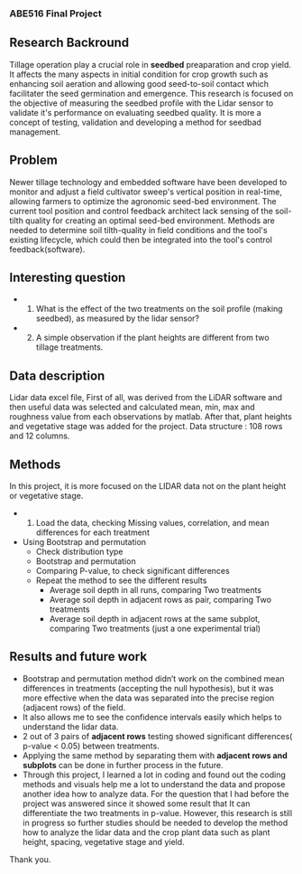 

### ABE516 Final Project


## Research Backround

Tillage operation play a crucial role in **seedbed** preaparation and crop yield. It affects the many aspects in initial condition for crop growth such as enhancing soil aeration and allowing good seed-to-soil contact which facilitater the seed germination and emergence. This research is focused on the objective of measuring the seedbed profile with the Lidar sensor to validate it's performance on evaluating seedbed quality. It is more a concept of testing, validation and developing a method for seedbad management.

## Problem

Newer tillage technology and embedded software have been developed to monitor and adjust a field cultivator sweep's vertical position in real-time, allowing farmers to optimize the agronomic seed-bed environment. The current tool position and control feedback architect lack sensing of the soil-tilth quality for creating an optimal seed-bed environment. Methods are needed to determine soil tilth-quality in field conditions and the tool's existing lifecycle, which could then be integrated into the tool's control feedback(software).

## Interesting question

* 1. What is the effect of the two treatments on the soil profile (making seedbed), as measured by the lidar sensor? 
* 2. A simple observation if the plant heights are different from two tillage treatments.


## Data description
Lidar data excel file, First of all, was derived from the LiDAR software and then useful data was selected and calculated mean, min, max and roughness value from each observations by matlab. After that, plant heights and vegetative stage was added for the project. Data structure : 108 rows and 12 columns.

## Methods
In this project, it is more focused on the LIDAR data not on the plant height or vegetative stage.
* 1. Load the data, checking Missing values, correlation, and mean differences for each treatment
* Using Bootstrap and permutation
  * Check distribution type
  * Bootstrap and permutation
  * Comparing P-value, to check significant differences
  * Repeat the method to see the different results
    * Average soil depth in all runs, comparing Two treatments
    * Average soil depth in adjacent rows as pair, comparing Two treatments
    * Average soil depth in adjacent rows at the same subplot, comparing Two treatments (just a one experimental trial)

## Results and future work
* Bootstrap and permutation method didn’t work on the combined mean differences in treatments (accepting the null hypothesis), but it was more effective when the data was separated into the precise region (adjacent rows) of the field.
* It also allows me to see the confidence intervals easily which helps to understand the lidar data.
* 2 out of 3 pairs of **adjacent rows** testing showed significant differences( p-value < 0.05) between treatments.
* Applying the same method by separating them with **adjacent rows and subplots** can be done in further process in the future.
* Through this project, I learned a lot in coding and found out the coding methods and visuals help me a lot to understand the data and propose another idea how to analyze data. For the question that I had before the project was answered since it showed some result that It can differentiate the two treatments in p-value. However, this research is still in progress so further studies should be needed to develop the method how to analyze the lidar data and the crop plant data such as plant height, spacing, vegetative stage and yield.
 
Thank you.
